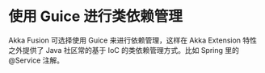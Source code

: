 # 使用 Guice 进行类依赖管理

Akka Fusion 可选择使用 Guice 来进行依赖管理，这样在 Akka Extension 特性之外提供了 Java 社区常的基于 IoC 的类依赖管理方式。比如 Spring 里的 @Service 注解。
